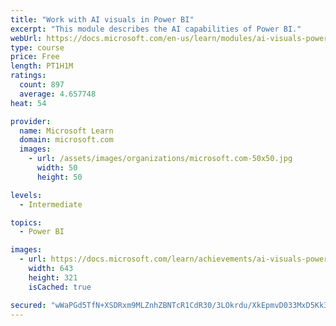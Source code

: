 ```yaml
---
title: "Work with AI visuals in Power BI"
excerpt: "This module describes the AI capabilities of Power BI."
webUrl: https://docs.microsoft.com/en-us/learn/modules/ai-visuals-power-bi/
type: course
price: Free
length: PT1H1M
ratings:
  count: 897
  average: 4.657748
heat: 54

provider:
  name: Microsoft Learn
  domain: microsoft.com
  images:
    - url: /assets/images/organizations/microsoft.com-50x50.jpg
      width: 50
      height: 50

levels:
  - Intermediate

topics:
  - Power BI

images:
  - url: https://docs.microsoft.com/learn/achievements/ai-visuals-power-bi-social.png
    width: 643
    height: 321
    isCached: true

secured: "wWaPGd5TfN+XSDRxm9MLZnhZBNTcR1CdR30/3LOkrdu/XkEpmvD033MxD5Kk3k13fxvZtiSAeuBlB/OTlFFtB40hZrOAuwZ9A2ZgfjWgzYT4Q5rBZcD5BxIL+wAZhLoZkeXqsFuE1o6s9ox6cLH41HEDeNr6fWHPFokZwfj0VOQFP8gy2vulqxgr8pOmXZpA4KNceY2pEiS8IG+FRMbBl/ieoIAneagoYSzE/DhueUv4kzMVRxfbanHwgVcyX97J2gosa4RJAUYGRvVgeqet24/m/EI5yp2DI+NbZ8RLQn25fLmzszQy47ymaPTpPiI8ftM4a/72VpjbedjYZnFTaWXp+/pm0pQF1g6fAQtg17BFqC2/m8CoSN8ppU6Di4dGI+3p50rWBtG1q1Pilwyo03n//tHTvsvrwDagmKWcOo4=;+qSFDLWtrXjfa0GLKKlTtg=="
---
```


